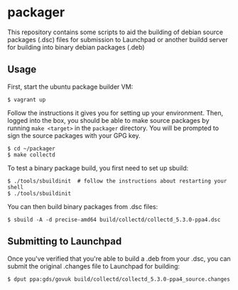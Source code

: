packager
========

This repository contains some scripts to aid the building of debian source
packages (.dsc) files for submission to Launchpad or another buildd server for
building into binary debian packages (.deb)

Usage
-----

First, start the ubuntu package builder VM:

    $ vagrant up

Follow the instructions it gives you for setting up your environment. Then,
logged into the box, you should be able to make source packages by running
`make <target>` in the `packager` directory. You will be prompted to sign the
source packages with your GPG key.

    $ cd ~/packager
    $ make collectd

To test a binary package build, you first need to set up sbuild:

    $ ./tools/sbuildinit  # follow the instructions about restarting your shell
    $ ./tools/sbuildinit

You can then build binary packages from .dsc files:

    $ sbuild -A -d precise-amd64 build/collectd/collectd_5.3.0-ppa4.dsc

Submitting to Launchpad
-----------------------

Once you've verified that you're able to build a .deb from your .dsc, you can
submit the original .changes file to Launchpad for building:

    $ dput ppa:gds/govuk build/collectd/collectd_5.3.0-ppa4_source.changes
